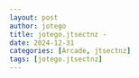 ```yaml
---
layout: post
author: jotego
title: jotego.jtsectnz - 
date: 2024-12-31
categories: [Arcade, jtsectnz]
tags: [jotego.jtsectnz]
---
```



